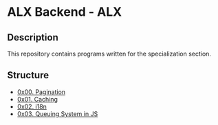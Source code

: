 # ALX Backend - ALX

## Description
This repository contains programs written for the specialization section.


## Structure


* [0x00. Pagination](./0x00-pagination/)
* [0x01. Caching](./0x01-caching/)
* [0x02. i18n](./0x02-i18n/)
* [0x03. Queuing System in JS](./0x03-queuing_system_in_js/)
